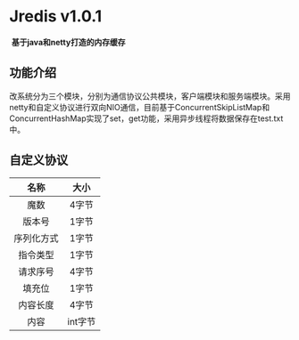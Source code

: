 # 							                        Jredis v1.0.1

​														**基于java和netty打造的内存缓存**



## 功能介绍

改系统分为三个模块，分别为通信协议公共模块，客户端模块和服务端模块。采用netty和自定义协议进行双向NIO通信，目前基于ConcurrentSkipListMap和ConcurrentHashMap实现了set，get功能，采用异步线程将数据保存在test.txt中。



## 自定义协议

|    名称    |  大小  |
| :--------: | :----: |
|    魔数    | 4字节  |
|   版本号   | 1字节  |
| 序列化方式 | 1字节  |
|  指令类型  | 1字节  |
|  请求序号  | 4字节  |
|   填充位   | 1字节  |
|  内容长度  | 4字节  |
|    内容    | int字节 |



